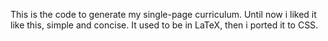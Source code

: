 This is the code to generate my single-page curriculum. Until now i
liked it like this, simple and concise. It used to be in LaTeX, then i
ported it to CSS.
